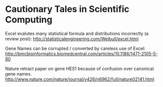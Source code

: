 # Cautionary Tales in Scientific Computing

Excel evalutes many statistical formula and distributions incorrectly (a review post): http://statisticalengineering.com/Weibull/excel.html

Gene Names can be corrupted / converted by careless use of Excel: http://bmcbioinformatics.biomedcentral.com/articles/10.1186/1471-2105-5-80

Nature retract paper on gene HES1 because of confusion over canonical gene names. http://www.nature.com/nature/journal/v426/n6962/full/nature02141.html
